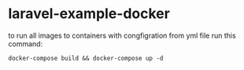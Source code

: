 # laravel-example-docker

to run all images to containers with congfigration from yml file run this command:
```
docker-compose build && docker-compose up -d
```
